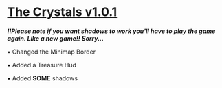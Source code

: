 # <b>[The Crystals v1.0.1](https://drive.google.com/file/d/1lBI0FggdUBuPbrLbixddtpjbBeyG-aC6/view?usp=sharing)</b>

<b><i>!!Please note if you want shadows to work you'll have to play the game again. Like a new game!! Sorry...</i></b>
  
•	Changed the Minimap Border
  
•	Added a Treasure Hud

•	Added <b>SOME</b> shadows 
